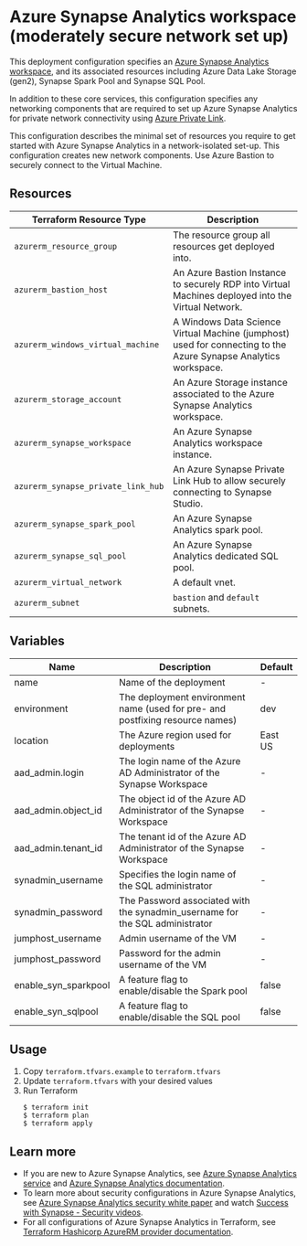 # Azure Synapse Analytics workspace (moderately secure network set up)

This deployment configuration specifies an [Azure Synapse Analytics workspace](https://learn.microsoft.com/en-us/azure/synapse-analytics/get-started-create-workspace), 
and its associated resources including Azure Data Lake Storage (gen2), Synapse Spark Pool and Synapse SQL Pool.

In addition to these core services, this configuration specifies any networking components that are required to set up Azure Synapse Analytics
for private network connectivity using [Azure Private Link](https://docs.microsoft.com/en-us/azure/private-link/). 

This configuration describes the minimal set of resources you require to get started with Azure Synapse Analytics in a network-isolated set-up. This configuration creates new network components. Use Azure Bastion to securely connect to the Virtual Machine. 

## Resources

| Terraform Resource Type | Description |
| - | - |
| `azurerm_resource_group` | The resource group all resources get deployed into. |
| `azurerm_bastion_host` | An Azure Bastion Instance to securely RDP into Virtual Machines deployed into the Virtual Network. |
| `azurerm_windows_virtual_machine` | A Windows Data Science Virtual Machine (jumphost) used for connecting to the Azure Synapse Analytics workspace. |
| `azurerm_storage_account` | An Azure Storage instance associated to the Azure Synapse Analytics workspace. |
| `azurerm_synapse_workspace` | An Azure Synapse Analytics workspace instance. |
| `azurerm_synapse_private_link_hub` | An Azure Synapse Private Link Hub to allow securely connecting to Synapse Studio. |
| `azurerm_synapse_spark_pool` | An Azure Synapse Analytics spark pool. |
| `azurerm_synapse_sql_pool` | An Azure Synapse Analytics dedicated SQL pool. |
| `azurerm_virtual_network` | A default vnet. |
| `azurerm_subnet` | `bastion` and `default` subnets. |

## Variables

| Name | Description | Default |
|-|-|-|
| name | Name of the deployment | - |
| environment | The deployment environment name (used for pre- and postfixing resource names) | dev  |
| location | The Azure region used for deployments | East US |
| aad_admin.login | The login name of the Azure AD Administrator of the Synapse Workspace | - |
| aad_admin.object_id| The object id of the Azure AD Administrator of the Synapse Workspace | - |
| aad_admin.tenant_id| The tenant id of the Azure AD Administrator of the Synapse Workspace | - |
| synadmin_username| Specifies the login name of the SQL administrator | - |
| synadmin_password| The Password associated with the synadmin_username for the SQL administrator | - |
| jumphost_username| Admin username of the VM | - |
| jumphost_password| Password for the admin username of the VM | - |
| enable_syn_sparkpool| A feature flag to enable/disable the Spark pool | false |
| enable_syn_sqlpool| A feature flag to enable/disable the SQL pool | false |

## Usage

1. Copy `terraform.tfvars.example` to `terraform.tfvars`
2. Update `terraform.tfvars` with your desired values
3. Run Terraform
    ```console
    $ terraform init
    $ terraform plan
    $ terraform apply
    ```

## Learn more

- If you are new to Azure Synapse Analytics, see [Azure Synapse Analytics service](https://azure.microsoft.com/services/synapse-analytics/) and [Azure Synapse Analytics documentation](https://learn.microsoft.com/azure/synapse-analytics/guidance/success-by-design-introduction).
- To learn more about security configurations in Azure Synapse Analytics, see [Azure Synapse Analytics security white paper](https://learn.microsoft.com/azure/synapse-analytics/guidance/security-white-paper-introduction) and watch [Success with Synapse - Security videos](https://www.youtube.com/playlist?list=PLzUAjXZBFU9OWYjSI5TdlpMV0ltAjLaNw).
- For all configurations of Azure Synapse Analytics in Terraform, see [Terraform Hashicorp AzureRM provider documentation](https://registry.terraform.io/providers/hashicorp/azurerm/latest/docs/resources/synapse_workspace).